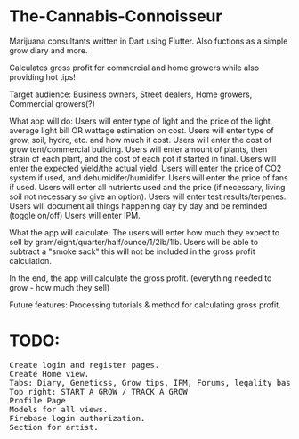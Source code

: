 # The-Cannabis-Connoisseur
Marijuana consultants written in Dart using Flutter.
Also fuctions as a simple grow diary and more.

Calculates gross profit for commercial and home growers while also providing hot tips!

Target audience:
Business owners,
Street dealers,
Home growers,
Commercial growers(?)


What app will do: 
Users will enter type of light and the price of the light, average light bill OR wattage estimation on cost.
Users will enter type of grow, soil, hydro, etc. and how much it cost.
Users will enter the cost of grow tent/commercial building.
Users will enter amount of plants, then strain of each plant, and the cost of each pot if started in final.
Users will enter the expected yield/the actual yield.
Users will enter the price of CO2 system if used, and dehumidifer/humidifer.
Users will enter the price of fans if used.
Users will enter all nutrients used and the price (if necessary, living soil not necessary so give an option).
Users will enter test results/terpenes. 
Users will document all things happening day by day and be reminded (toggle on/off)
Users will enter IPM.


What the app will calculate:
The users will enter how much they expect to sell by gram/eight/quarter/half/ounce/1/2lb/1lb.
Users will be able to subtract a "smoke sack" this will not be included in the gross profit calculation.


In the end, the app will calculate the gross profit. (everything needed to grow - how much they sell)

Future features:
Processing tutorials & method for calculating gross profit.


# TODO:
<pre>
Create login and register pages.
Create Home view.
Tabs: Diary, Geneticss, Grow tips, IPM, Forums, legality based on state, steps to get a license based on state.
Top right: START A GROW / TRACK A GROW
Profile Page
Models for all views.
Firebase login authorization.
Section for artist.
</pre>



